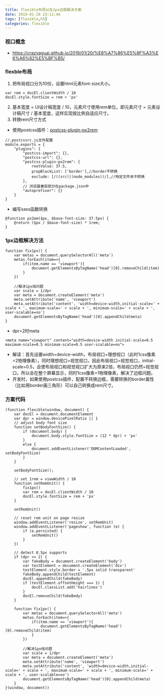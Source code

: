 ```yaml
---
title: flexible布局以及1px边框解决方案
date: 2019-01-20 23:11:44
tags: [flexible,h5]
categories: flexible
---
```


### 视口概念

- https://crazyaguai.github.io/2019/01/20/%E8%A7%86%E5%8F%A3%E6%A6%82%E5%BF%B5/

### flexble布局

1. 把布局视口分为10份，设置html元素font-size大小。

```
var rem = docEl.clientWidth / 10
docEl.style.fontSize = rem + 'px'
```

2. 基本宽度 = UI设计稿宽度 / 10，元素尺寸使用rem单位，即元素尺寸 = 元素设计稿尺寸 / 基本宽度，这样实现按比例自适应尺寸。
3. 转换rem尺寸方式

- 使用postcss插件：[postcss-plugin-px2rem](https://github.com/pigcan/postcss-plugin-px2rem)

```
//.postcssrc.js文件配置
module.exports = {
    "plugins": {
        "postcss-import": {},
        "postcss-url": {},
        "postcss-plugin-px2rem": {
            rootValue: 37.5,
            propBlackList: ['border'],//border不转换
            exclude: [/((src)|(node_modules))/],//特定文件夹不转换
        },
        // 浏览器兼容部分在package.json中
        "autoprefixer": {}
    }
}
```

- 编写sass函数转换

```
@function px2em($px, $base-font-size: 37.5px) {
    @return ($px / $base-font-size) * 1rem;
}
```

### 1px边框解决方法

```
function fix1px() {
    var metas = document.querySelectorAll('meta')
    metas.forEach(item=>{
        if(item.name == 'viewport'){
            document.getElementsByTagName('head')[0].removeChild(item)
        }
    })

    //解决1px线问题
    var scale = 1/dpr
    var meta = document.createElement('meta')
    meta.setAttribute('name', 'viewport')
    meta.setAttribute('content', 'width=device-width,initial-scale=' + scale + ', maximum-scale=' + scale + ', minimum-scale=' + scale + ', user-scalable=no')
    document.getElementsByTagName('head')[0].appendChild(meta)
}
```

- dpr=2时meta

```
<meta name="viewport" content="width=device-width initial-scale=0.5 maximum-scale=0.5 minimum-scale=0.5 user-scalable=no">
```

- 解读：首先设置width=device-width，布局视口=理想视口（此时1css像素=2物理像素），同时理想视口=视觉视口，因此布局视口=视觉视口，initial-scale=0.5，会使布局视口和视觉视口扩大为原来2倍，布局视口仍然=视觉视口，所以会在整个屏幕显示，同时1css像素=1物理像素，解决了边框问题。
- 开发时，如果使用postcss插件，配置不转换边框，需要转换的border属性（比如用border画三角形）可以自己转换成rem尺寸。

### 方案代码

```
(function flexible(window, document) {
    var docEl = document.documentElement
    var dpr = window.devicePixelRatio || 1
    // adjust body font size
    function setBodyFontSize() {
        if (document.body) {
            document.body.style.fontSize = (12 * dpr) + 'px'
        }
        else {
            document.addEventListener('DOMContentLoaded', setBodyFontSize)
        }
    }

    setBodyFontSize();

    // set 1rem = viewWidth / 10
    function setRemUnit() {
        fix1px()
        var rem = docEl.clientWidth / 10
        docEl.style.fontSize = rem + 'px'
    }

    setRemUnit()

    // reset rem unit on page resize
    window.addEventListener('resize', setRemUnit)
    window.addEventListener('pageshow', function (e) {
        if (e.persisted) {
            setRemUnit()
        }
    })

    // detect 0.5px supports
    if (dpr >= 2) {
        var fakeBody = document.createElement('body')
        var testElement = document.createElement('div')
        testElement.style.border = '.5px solid transparent'
        fakeBody.appendChild(testElement)
        docEl.appendChild(fakeBody)
        if (testElement.offsetHeight === 1) {
            docEl.classList.add('hairlines')
        }
        docEl.removeChild(fakeBody)
    }

    function fix1px() {
        var metas = document.querySelectorAll('meta')
        metas.forEach(item=>{
            if(item.name == 'viewport'){
                document.getElementsByTagName('head')[0].removeChild(item)
            }
        })

        //解决1px线问题
        var scale = 1/dpr
        var meta = document.createElement('meta')
        meta.setAttribute('name', 'viewport')
        meta.setAttribute('content', 'width=device-width,initial-scale=' + scale + ', maximum-scale=' + scale + ', minimum-scale=' + scale + ', user-scalable=no')
        document.getElementsByTagName('head')[0].appendChild(meta)
    }
}(window, document))
```
